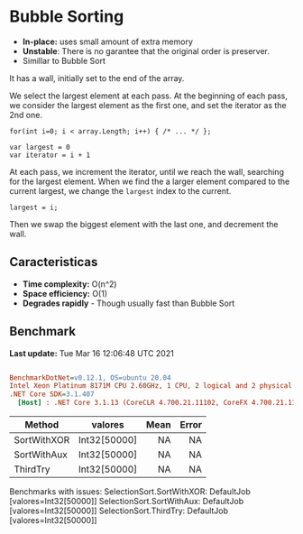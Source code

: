 ﻿# Bubble Sorting
- **In-place:** uses small amount of extra memory
- **Unstable**: There is no garantee that the original order is preserver.
- Simillar to Bubble Sort

It has a wall, initially set to the end of the array.

We select the largest element at each pass.
At the beginning of each pass, we consider the largest element as the first one, and set the iterator as the 2nd one.

```
for(int i=0; i < array.Length; i++) { /* ... */ };

var largest = 0
var iterator = i + 1
```

At each pass, we increment the iterator, until we reach the wall, searching for the largest element.
When we find the a larger element compared to the current largest, we change the `largest` index to the current.
```
largest = i;
```

Then we swap the biggest element with the last one, and decrement the wall.


## Caracteristicas
- **Time complexity:** O(n^2)
- **Space efficiency:** O(1)
- **Degrades rapidly** - Though usually fast than Bubble Sort


## Benchmark

**Last update:** Tue Mar 16 12:06:48 UTC 2021

``` ini

BenchmarkDotNet=v0.12.1, OS=ubuntu 20.04
Intel Xeon Platinum 8171M CPU 2.60GHz, 1 CPU, 2 logical and 2 physical cores
.NET Core SDK=3.1.407
  [Host] : .NET Core 3.1.13 (CoreCLR 4.700.21.11102, CoreFX 4.700.21.11602), X64 RyuJIT


```
|      Method |      valores | Mean | Error |
|------------ |------------- |-----:|------:|
| SortWithXOR | Int32[50000] |   NA |    NA |
| SortWithAux | Int32[50000] |   NA |    NA |
|    ThirdTry | Int32[50000] |   NA |    NA |

Benchmarks with issues:
  SelectionSort.SortWithXOR: DefaultJob [valores=Int32[50000]]
  SelectionSort.SortWithAux: DefaultJob [valores=Int32[50000]]
  SelectionSort.ThirdTry: DefaultJob [valores=Int32[50000]]
